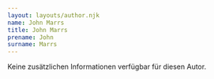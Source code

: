 ```yaml
---
layout: layouts/author.njk
name: John Marrs
title: John Marrs
prename: John
surname: Marrs
---
```

Keine zusätzlichen Informationen verfügbar für diesen Autor.
